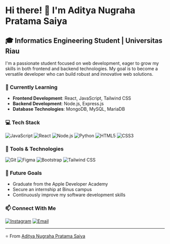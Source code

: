 # Hi there! 👋 I'm Aditya Nugraha Pratama Saiya

## 🎓 Informatics Engineering Student | Universitas Riau

I'm a passionate student focused on web development, eager to grow my skills in both frontend and backend technologies. My goal is to become a versatile developer who can build robust and innovative web solutions.

### 🌱 Currently Learning

- **Frontend Development**: React, JavaScript, Tailwind CSS
- **Backend Development**: Node.js, Express.js
- **Database Technologies**: MongoDB, MySQL, MariaDB

### 💻 Tech Stack

![JavaScript](https://img.shields.io/badge/-JavaScript-F7DF1E?style=flat-square&logo=javascript&logoColor=black)
![React](https://img.shields.io/badge/-React-61DAFB?style=flat-square&logo=react&logoColor=black)
![Node.js](https://img.shields.io/badge/-Node.js-339933?style=flat-square&logo=nodedotjs&logoColor=white)
![Python](https://img.shields.io/badge/-Python-3776AB?style=flat-square&logo=python&logoColor=white)
![HTML5](https://img.shields.io/badge/-HTML5-E34F26?style=flat-square&logo=html5&logoColor=white)
![CSS3](https://img.shields.io/badge/-CSS3-1572B6?style=flat-square&logo=css3&logoColor=white)

### 🔨 Tools & Technologies

![Git](https://img.shields.io/badge/-Git-F05032?style=flat-square&logo=git&logoColor=white)
![Figma](https://img.shields.io/badge/-Figma-F24E1E?style=flat-square&logo=figma&logoColor=white)
![Bootstrap](https://img.shields.io/badge/-Bootstrap-7952B3?style=flat-square&logo=bootstrap&logoColor=white)
![Tailwind CSS](https://img.shields.io/badge/-Tailwind%20CSS-38B2AC?style=flat-square&logo=tailwind-css&logoColor=white)

### 🌟 Future Goals

- Graduate from the Apple Developer Academy
- Secure an internship at Binus campus
- Continuously improve my software development skills

### 📫 Connect With Me

[![Instagram](https://img.shields.io/badge/-Instagram-E4405F?style=flat-square&logo=instagram&logoColor=white)](https://instagram.com/adtvnus)
[![Email](https://img.shields.io/badge/-Email-D14836?style=flat-square&logo=gmail&logoColor=white)](mailto:adityanugrahasaiya@gmail.com)

---

⭐️ From [Aditya Nugraha Pratama Saiya](https://github.com/yourusername)
